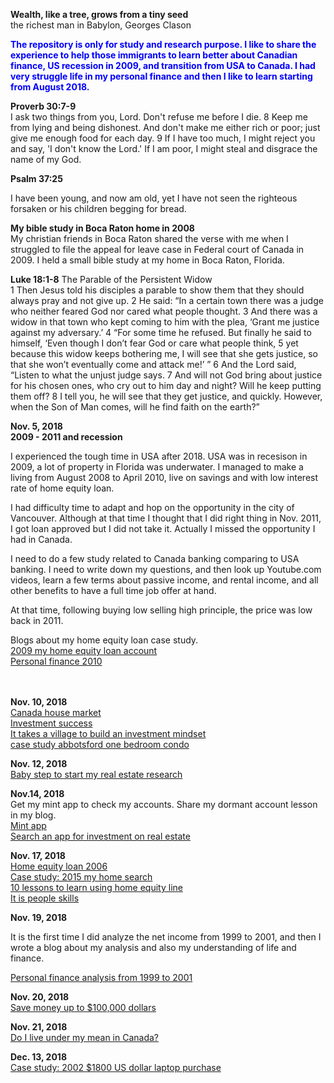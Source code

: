 **Wealth, like a tree, grows from a tiny seed**<br>
the richest man in Babylon, Georges Clason

**<span style="color:blue">The repository is only for study and research purpose. I like to share the experience to help those immigrants to learn better about Canadian finance, US recession in 2009, and transition from USA to Canada. I had very struggle life in my personal finance and then I like to learn starting from August 2018.</span>** <br>

**Proverb 30:7-9**<br>
I ask two things from you, Lord. Don't refuse me before I die. 8 Keep me from lying and being dishonest. And don't make me either rich or poor; just give me enough food for each day. 9 If I have too much, I might reject you and say, 'I don't know the Lord.' If I am poor, I might steal and disgrace the name of my God.<br>

**Psalm 37:25**<br>

I have been young, and now am old, yet I have not seen the righteous forsaken or his children begging for bread.<br>

**My bible study in Boca Raton home in 2008** <br>
My christian friends in Boca Raton shared the verse with me when I struggled to file the appeal for leave case in Federal court of Canada in 2009. I held a small bible study at my home in Boca Raton, Florida. 

**Luke 18:1-8**
The Parable of the Persistent Widow<br>
1 Then Jesus told his disciples a parable to show them that they should always pray and not give up. 2 He said: “In a certain town there was a judge who neither feared God nor cared what people thought. 3 And there was a widow in that town who kept coming to him with the plea, ‘Grant me justice against my adversary.’ 4 “For some time he refused. But finally he said to himself, ‘Even though I don’t fear God or care what people think, 5 yet because this widow keeps bothering me, I will see that she gets justice, so that she won’t eventually come and attack me!’ ” 6 And the Lord said, “Listen to what the unjust judge says. 7 And will not God bring about justice for his chosen ones, who cry out to him day and night? Will he keep putting them off? 8 I tell you, he will see that they get justice, and quickly. However, when the Son of Man comes, will he find faith on the earth?”


**Nov. 5, 2018** <br>
**2009 - 2011 and recession**<br>

I experienced the tough time in USA after 2018. USA was in recesison in 2009, a lot of property in Florida was underwater. I managed to make a living from August 2008 to April 2010, live on savings and with low interest rate of home equity loan. 

I had difficulty time to adapt and hop on the opportunity in the city of Vancouver. Although at that time I thought that I did right thing in Nov. 2011, I got loan approved but I did not take it. Actually I missed the opportunity I had in Canada. 

I need to do a few study related to Canada banking comparing to USA banking. I need to write down my questions, and then look up Youtube.com videos, learn a few terms about passive income, and rental income, and all other benefits to have a full time job offer at hand. 

At that time, following buying low selling high principle, the price was low back in 2011. 

Blogs about my home equity loan case study. <br>
[2009 my home equity loan account](http://juliachencoding.blogspot.com/2018/11/2009-my-home-equity-loan-account.html)<br>
[Personal finance 2010](http://juliachencoding.blogspot.com/2018/11/personal-finance-2010.html)<br>
[]()<br>
[]()<br>

**Nov. 10, 2018**<br>
[Canada house market](http://juliachencoding.blogspot.com/2018/11/canada-house-market.html)<br>
[Investment success](http://juliachencoding.blogspot.com/2018/11/investment-success.html)<br>
[It takes a village to build an investment mindset](http://juliachencoding.blogspot.com/2018/11/it-takes-village-to-build-investment.html)<br>
[case study abbotsford one bedroom condo](https://juliachencoding.blogspot.com/2018/11/case-study-abbotsford-one-bedroom-condo.html)<br>

**Nov. 12, 2018**<br>
[Baby step to start my real estate research](http://juliachencoding.blogspot.com/2018/11/baby-step-to-start-my-real-estate.html)<br>

**Nov.14, 2018**<br>
Get my mint app to check my accounts. Share my dormant account lesson in my blog. <br>
[Mint app](http://juliachencoding.blogspot.com/2018/11/mint-app.html)<br>
[Search an app for investment on real estate](http://juliachencoding.blogspot.com/2018/11/search-app-for-investment-on-real-estate.html)<br>

**Nov. 17, 2018**<br>
[Home equity loan 2006](http://juliachencoding.blogspot.com/2018/11/home-equity-loan-2006.html)<br>
[Case study: 2015 my home search](http://juliachencoding.blogspot.com/2018/11/case-study-2015-my-home-search.html)<br>
[10 lessons to learn using home equity line](http://juliachencoding.blogspot.com/2018/11/10-lessons-to-learn-using-home-equity.html)<br>
[It is people skills](http://juliachencoding.blogspot.com/2018/11/it-is-people-skills.html)<br>

**Nov. 19, 2018**<br>

It is the first time I did analyze the net income from 1999 to 2001, and then I wrote a blog about my analysis and also my understanding of life and finance. 

[Personal finance analysis from 1999 to 2001](http://juliachencoding.blogspot.com/2018/11/personal-finance-analysis-from-1999-to.html)<br>

**Nov. 20, 2018**<br>
[Save money up to $100,000 dollars](http://juliachencoding.blogspot.com/2018/11/save-money-up-to-100000-dollars.html)<br>

**Nov. 21, 2018**<br>
[Do I live under my mean in Canada?](http://juliachencoding.blogspot.com/2018/11/do-i-live-under-my-mean-in-canada.html)<br>


**Dec. 13, 2018**<br>
[Case study: 2002 $1800 US dollar laptop purchase](https://github.com/jianminchen/PersonalFinanceJulia/tree/master/2002%20SONY%20laptop%20purchase)<br>

